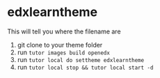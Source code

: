 # edxlearntheme
This will tell you where the filename are

1) git clone to your theme folder
2) run `tutor images build openedx`
3) run `tutor local do settheme edxlearntheme`
4) run `tutor local stop && tutor local start -d`

